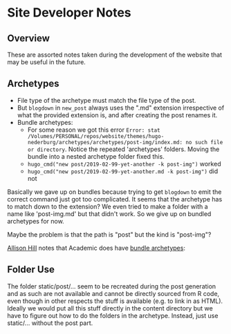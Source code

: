 # Site Developer Notes

## Overview

These are assorted notes taken during the development of the website that may be
useful in the future.

## Archetypes

* File type of the archetype must match the file type of the post.
* But `blogdown` in `new_post` always uses the ".md" extension irrespective of
  what the provided extension is, and after creating the post renames it.
* Bundle archetypes:
    * For some reason we got this error `Error: stat /Volumes/PERSONAL/repos/website/themes/hugo-nederburg/archetypes/archetypes/post-img/index.md: no such file or directory`.  Notice the repeated 'archetypes' folders.  Moving the bundle into a nested archetype folder fixed this.
    * `hugo_cmd("new post/2019-02-99-yet-another -k post-img")` worked
    * `hugo_cmd("new post/2019-02-99-yet-another.md -k post-img")` did not

Basically we gave up on bundles because trying to get `blogdown` to emit the
correct command just got too complicated.  It seems that the archetype has to
match down to the extension?  We even tried to make a folder with a name like
'post-img.md' but that didn't work.  So we give up on bundled archetypes for
now.

Maybe the problem is that the path is "post" but the kind is "post-img"?

[Allison Hill][2] notes that Academic does have [bundle archetypes][1]:

## Folder Use

The folder static/post/... seem to be recreated during the post generation and
as such are not available and cannot be directly sourced from R code, even
though in other respects the stuff is available (e.g. to link in as HTML).
Ideally we would put all this stuff directly in the content directory but we
have to figure out how to do the folders in the archetype.  Instead, just use
static/... without the post part.

[1]: https://github.com/gcushen/hugo-academic/tree/master/archetypes
[2]: https://twitter.com/apreshill/status/1098696759377780736
